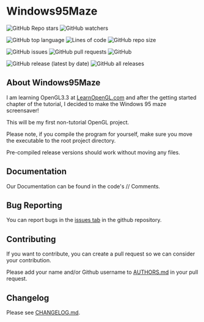 # Windows95Maze

![GitHub Repo stars](https://img.shields.io/github/stars/CMDR-JohnAlex/Windows95Maze?style=social)
![GitHub watchers](https://img.shields.io/github/watchers/CMDR-JohnAlex/Windows95Maze?style=social)

![GitHub top language](https://img.shields.io/github/languages/top/CMDR-JohnAlex/Windows95Maze)
![Lines of code](https://img.shields.io/tokei/lines/github/CMDR-JohnAlex/Windows95Maze)
![GitHub repo size](https://img.shields.io/github/repo-size/CMDR-JohnAlex/Windows95Maze)

![GitHub issues](https://img.shields.io/github/issues/CMDR-JohnAlex/Windows95Maze)
![GitHub pull requests](https://img.shields.io/github/issues-pr/CMDR-JohnAlex/Windows95Maze)
![GitHub](https://img.shields.io/github/license/CMDR-JohnAlex/Windows95Maze)

![GitHub release (latest by date)](https://img.shields.io/github/v/release/CMDR-JohnAlex/Windows95Maze)
![GitHub all releases](https://img.shields.io/github/downloads/CMDR-JohnAlex/Windows95Maze/total)

## About Windows95Maze

I am learning OpenGL3.3 at [LearnOpenGL.com](https://learnopengl.com/) and after the getting started chapter of the tutorial, I decided to make the Windows 95 maze screensaver!

This will be my first non-tutorial OpenGL project.

Please note, if you compile the program for yourself, make sure you move the executable to the root project directory.

Pre-compiled release versions should work without moving any files.

## Documentation

Our Documentation can be found in the code's // Comments.

## Bug Reporting

You can report bugs in the [issues tab](https://github.com/CMDR-JohnAlex/Windows95Maze/issues) in the github repository.

## Contributing

If you want to contribute, you can create a pull request so we can consider your contribution.

Please add your name and/or Github username to [AUTHORS.md](AUTHORS.md) in your pull request.

## Changelog

Please see [CHANGELOG.md](CHANGELOG.md).